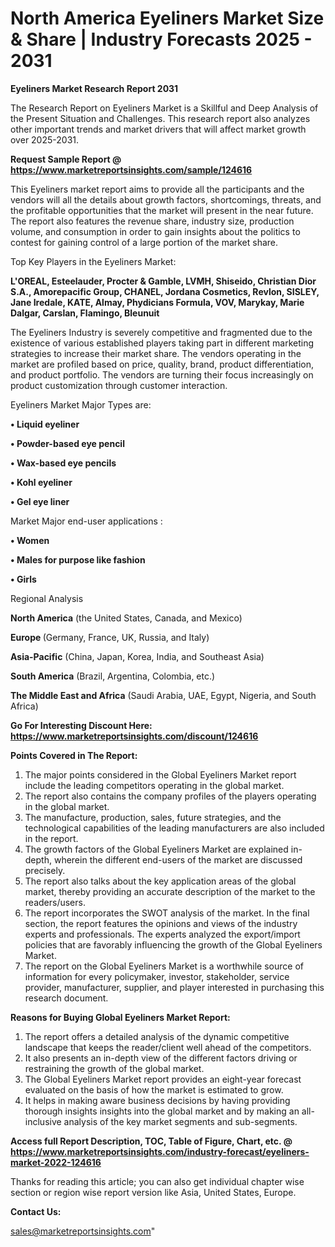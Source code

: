 # North America Eyeliners Market Size & Share | Industry Forecasts 2025 - 2031

<strong>Eyeliners Market Research Report 2031</strong>

The Research Report on Eyeliners Market is a Skillful and Deep Analysis of the Present Situation and Challenges. This research report also analyzes other important trends and market drivers that will affect market growth over 2025-2031.

<strong>Request Sample Report @ <a href=https://www.marketreportsinsights.com/sample/124616>https://www.marketreportsinsights.com/sample/124616</a></strong>

This Eyeliners market report aims to provide all the participants and the vendors will all the details about growth factors, shortcomings, threats, and the profitable opportunities that the market will present in the near future. The report also features the revenue share, industry size, production volume, and consumption in order to gain insights about the politics to contest for gaining control of a large portion of the market share.

Top Key Players in the Eyeliners Market:

<strong>L'OREAL, Esteelauder, Procter & Gamble, LVMH, Shiseido, Christian Dior S.A., Amorepacific Group, CHANEL, Jordana Cosmetics, Revlon, SISLEY, Jane Iredale, KATE, Almay, Phydicians Formula, VOV, Marykay, Marie Dalgar, Carslan, Flamingo, Bleunuit</strong>

The Eyeliners Industry is severely competitive and fragmented due to the existence of various established players taking part in different marketing strategies to increase their market share. The vendors operating in the market are profiled based on price, quality, brand, product differentiation, and product portfolio. The vendors are turning their focus increasingly on product customization through customer interaction.

Eyeliners Market Major Types are:

<strong>• Liquid eyeliner

• Powder-based eye pencil

• Wax-based eye pencils

• Kohl eyeliner

• Gel eye liner</strong>

Market Major end-user applications :

<strong>• Women

• Males for purpose like fashion

• Girls</strong>

Regional Analysis

</u><strong><b>North America</b></strong> (the United States, Canada, and Mexico)

<strong><b>Europe </b></strong>(Germany, France, UK, Russia, and Italy)

<strong><b>Asia-Pacific</b></strong> (China, Japan, Korea, India, and Southeast Asia)

<strong><b>South America</b></strong> (Brazil, Argentina, Colombia, etc.)

<strong><b>The Middle East and Africa</b></strong> (Saudi Arabia, UAE, Egypt, Nigeria, and South Africa)

<strong>Go For Interesting Discount Here: <a href=https://www.marketreportsinsights.com/discount/124616>https://www.marketreportsinsights.com/discount/124616</a></strong>

<strong>Points Covered in The Report:</strong>
<ol>
  <li>The major points considered in the Global Eyeliners Market report include the leading competitors operating in the global market.</li>
  <li>The report also contains the company profiles of the players operating in the global market.</li>
  <li>The manufacture, production, sales, future strategies, and the technological capabilities of the leading manufacturers are also included in the report.</li>
  <li>The growth factors of the Global Eyeliners Market are explained in-depth, wherein the different end-users of the market are discussed precisely.</li>
  <li>The report also talks about the key application areas of the global market, thereby providing an accurate description of the market to the readers/users.</li>
  <li>The report incorporates the SWOT analysis of the market. In the final section, the report features the opinions and views of the industry experts and professionals. The experts analyzed the export/import policies that are favorably influencing the growth of the Global Eyeliners Market.</li>
  <li>The report on the Global Eyeliners Market is a worthwhile source of information for every policymaker, investor, stakeholder, service provider, manufacturer, supplier, and player interested in purchasing this research document.</li>
</ol>
<strong>Reasons for Buying Global Eyeliners Market Report:</strong>

<ol>
  <li>The report offers a detailed analysis of the dynamic competitive landscape that keeps the reader/client well ahead of the competitors.</li>
  <li>It also presents an in-depth view of the different factors driving or restraining the growth of the global market.</li>
  <li>The Global Eyeliners Market report provides an eight-year forecast evaluated on the basis of how the market is estimated to grow.</li>
  <li>It helps in making aware business decisions by having providing thorough insights insights into the global market and by making an all-inclusive analysis of the key market segments and sub-segments.</li>
</ol>
<strong>Access full Report Description, TOC, Table of Figure, Chart, etc. @ <a href=https://www.marketreportsinsights.com/industry-forecast/eyeliners-market-2022-124616>https://www.marketreportsinsights.com/industry-forecast/eyeliners-market-2022-124616</a></strong>


Thanks for reading this article; you can also get individual chapter wise section or region wise report version like Asia, United States, Europe.

<strong>Contact Us:</strong>

sales@marketreportsinsights.com"
